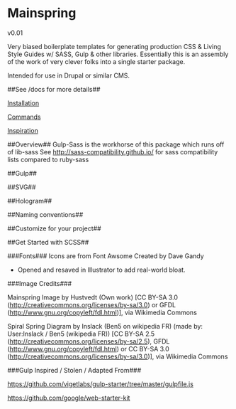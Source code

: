 # Mainspring
v0.01

Very biased boilerplate templates for generating production CSS &amp; Living
Style Guides w/ SASS, Gulp &amp; other libraries. Essentially this is an
assembly of the work of very clever folks into a single starter package.

Intended for use in Drupal or similar CMS.

##See /docs for more details##

[Installation](/docs/installation.md)

[Commands](/docs/commands.md)

[Inspiration](/docs/oh-my-god-its-full-of-stars.md)

##Overview##
Gulp-Sass is the workhorse of this package which runs off of lib-sass
See http://sass-compatibility.github.io/ for sass compatibility lists
compared to ruby-sass

##Gulp##


##SVG##


##Hologram##


##Naming conventions##


##Customize for your project##


##Get Started with SCSS##


###Fonts###
Icons are from Font Awsome Created by Dave Gandy
- Opened and resaved in Illustrator to add real-world bloat.

###Image Credits###

Mainspring Image by Hustvedt (Own work) [CC BY-SA 3.0 (http://creativecommons.org/licenses/by-sa/3.0) or GFDL (http://www.gnu.org/copyleft/fdl.html)], via Wikimedia Commons

Spiral Spring Diagram by Inslack (Ben5 on wikipedia FR) (made by: User:Inslack / Ben5 (wikipedia FR)) [CC BY-SA 2.5 (http://creativecommons.org/licenses/by-sa/2.5), GFDL (http://www.gnu.org/copyleft/fdl.html) or CC BY-SA 3.0 (http://creativecommons.org/licenses/by-sa/3.0)], via Wikimedia Commons

###Gulp Inspired / Stolen / Adapted From###

https://github.com/vigetlabs/gulp-starter/tree/master/gulpfile.js

https://github.com/google/web-starter-kit
